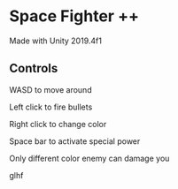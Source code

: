 # Space Fighter ++

Made with Unity 2019.4f1

## Controls

WASD to move around

Left click to fire bullets

Right click to change color

Space bar to activate special power

Only different color enemy can damage you

glhf
